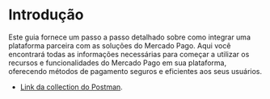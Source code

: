 # Introdução

Este guia fornece um passo a passo detalhado sobre como integrar uma plataforma parceira com as soluções do Mercado Pago. Aqui você encontrará todas as informações necessárias para começar a utilizar os recursos e funcionalidades do Mercado Pago em sua plataforma, oferecendo métodos de pagamento seguros e eficientes aos seus usuários.

- [Link da collection do Postman](https://documenter.getpostman.com/view/8396191/2s93RRxZ1Y).